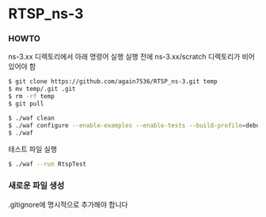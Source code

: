 # RTSP_ns-3

### HOWTO
ns-3.xx 디렉토리에서 아래 명령어 실행
실행 전에 ns-3.xx/scratch 디렉토리가 비어 있어야 함

```bash
$ git clone https://github.com/again7536/RTSP_ns-3.git temp
$ mv temp/.git .git
$ rm -rf temp
$ git pull

$ ./waf clean
$ ./waf configure --enable-examples --enable-tests --build-profile=debug
$ ./waf
```

테스트 파일 실행
```bash
$ ./waf --run RtspTest
```

### 새로운 파일 생성
.gitignore에 명시적으로 추가해야 합니다
